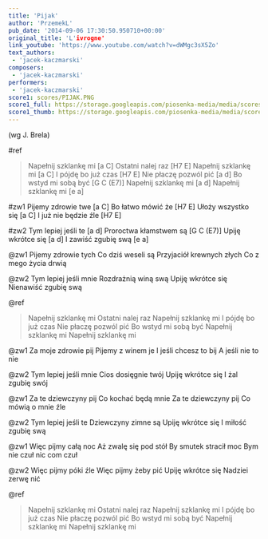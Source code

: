 ```yaml
---
title: 'Pijak'
author: 'PrzemekL'
pub_date: '2014-09-06 17:30:50.950710+00:00'
original_title: 'L'ivrogne'
link_youtube: 'https://www.youtube.com/watch?v=dWMgc3sX5Zo'
text_authors:
 - 'jacek-kaczmarski'
composers:
 - 'jacek-kaczmarski'
performers:
 - 'jacek-kaczmarski'
score1: scores/PIJAK.PNG
score1_full: https://storage.googleapis.com/piosenka-media/media/scores/PIJAK.PNG
score1_thumb: https://storage.googleapis.com/piosenka-media/media/scores/PIJAK.PNG.180x0_q85_upscale.jpg
---
```


(wg J. Brela)

#ref
>Napełnij szklankę mi [a C]
>Ostatni nalej raz [H7 E]
>Napełnij szklankę mi [a C]
>I pójdę bo już czas [H7 E]
>Nie płaczę pozwól pić [a d]
>Bo wstyd mi sobą być [G C (E7)]
>Napełnij szklankę mi [a d]
>Napełnij szklankę mi [e a]

#zw1
Pijemy zdrowie twe [a C]
Bo łatwo mówić że [H7 E]
Ułoży wszystko się [a C]
I już nie będzie źle [H7 E]

#zw2
Tym lepiej jeśli te [a d]
Proroctwa kłamstwem są [G C (E7)]
Upiję wkrótce się [a d]
I zawiść zgubię swą [e a]

@zw1
Pijemy zdrowie tych
Co dziś weseli są
Przyjaciół krewnych złych
Co z mego życia drwią

@zw2
Tym lepiej jeśli mnie
Rozdrażnią winą swą
Upiję wkrótce się
Nienawiść zgubię swą

@ref
>Napełnij szklankę mi
>Ostatni nalej raz
>Napełnij szklankę mi
>I pójdę bo już czas
>Nie płaczę pozwól pić
>Bo wstyd mi sobą być
>Napełnij szklankę mi
>Napełnij szklankę mi

@zw1
Za moje zdrowie pij
Pijemy z winem je
I jeśli chcesz to bij
A jeśli nie to nie

@zw2
Tym lepiej jeśli mnie
Cios dosięgnie twój
Upiję wkrótce się
I żal zgubię swój

@zw1
Za te dziewczyny pij
Co kochać będą mnie
Za te dziewczyny pij
Co mówią o mnie źle

@zw2
Tym lepiej jeśli te
Dziewczyny zimne są
Upiję wkrótce się
I miłość zgubię swą

@zw1
Więc pijmy całą noc
Aż zwalę się pod stół
By smutek stracił moc
Bym nie czuł nic com czuł

@zw2
Więc pijmy póki źle
Więc pijmy żeby pić
Upiję wkrótce się
Nadziei zerwę nić

@ref
>Napełnij szklankę mi
>Ostatni nalej raz
>Napełnij szklankę mi
>I pójdę bo już czas
>Nie płaczę pozwól pić
>Bo wstyd mi sobą być
>Napełnij szklankę mi
>Napełnij szklankę mi
